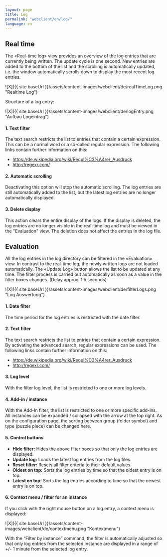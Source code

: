 ```yaml
---
layout: page
title: Log
permalink: "webclient/en/log/"
language: en
---
```

## Real time

The «Real-time log» view provides an overview of the log entries that are currently being written. The update cycle is one second. New entries are added to the bottom of the list and the scrolling is automatically updated, i.e. the window automatically scrolls down to display the most recent log entries.

![X]({{ site.baseUrl }}/assets/content-images/webclient/de/realTimeLog.png "Realtime Log")

Structure of a log entry:

 ![X]({{ site.baseUrl }}/assets/content-images/webclient/de/logEntry.png "Aufbau Logeintrag")

#### 1. Text filter

The text search restricts the list to entries that contain a certain expression. This can be a normal word or a so-called regular expression. The following links contain further information on this:

* <https://de.wikipedia.org/wiki/Regul%C3%A4rer_Ausdruck>  
* <http://regexr.com/>  

#### 2. Automatic scrolling

Deactivating this option will stop the automatic scrolling. The log entries are still automatically added to the list, but the latest log entries are no longer automatically displayed.

#### 3. Delete display

This action clears the entire display of the logs. If the display is deleted, the log entries are no longer visible in the real-time log and must be viewed in the "Evaluation" view. The deletion does not affect the entries in the log file.

## Evaluation

All the log entries in the log directory can be filtered in the «Evaluation» view. In contrast to the real-time log, the newly written logs are not loaded automatically. The «Update Log» button allows the list to be updated at any time. The filter process is carried out automatically as soon as a value in the filter boxes changes. (Delay approx. 1.5 seconds)

![X]({{ site.baseUrl }}/assets/content-images/webclient/de/filterLogs.png "Log Auswertung")

#### 1. Date filter

  The time period for the log entries is restricted with the date filter.
  
#### 2. Text filter

The text search restricts the list to entries that contain a certain expression. By activating the advanced search, regular expressions can be used. 
The following links contain further information on this:

* <https://de.wikipedia.org/wiki/Regul%C3%A4rer_Ausdruck>  
* <http://regexr.com/>  

#### 3. Log level

With the filter log level, the list is restricted to one or more log levels. 

#### 4. Add-in / instance

With the Add-In filter, the list is restricted to one or more specific add-ins. All instances can be expanded / collapsed with the arrow at the top right. As on the configuration page, the sorting between group (folder symbol) and type (puzzle piece) can be changed here.

#### 5. Control buttons
  * **Hide filter:** Hides the above filter boxes so that only the log entries are displayed.
  * **Update log:** Loads the latest log entries from the log files.
  * **Reset filter:** Resets all filter criteria to their default values.
  * **Oldest on top:** Sorts the log entries by time so that the oldest entry is on top.
  * **Latest on top:** Sorts the log entries according to time so that the newest entry is on top.

#### 6. Context menu / filter for an instance

If you click with the right mouse button on a log entry, a context menu is displayed:

![X]({{ site.baseUrl }}/assets/content-images/webclient/de/contextmenu.png "Kontextmenu")

With the “Filter by instance” command, the filter is automatically adjusted so that only log entries from the selected instance are displayed in a range of +/- 1 minute from the selected log entry.

